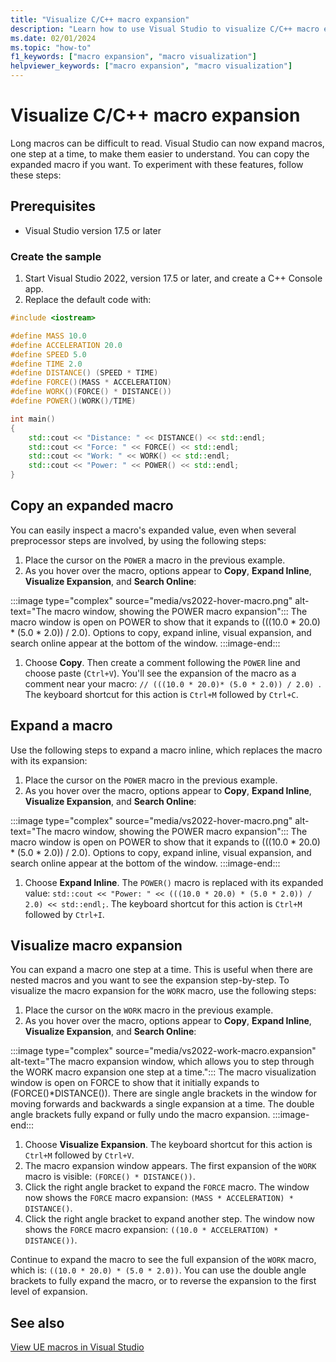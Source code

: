 ```yaml
---
title: "Visualize C/C++ macro expansion"
description: "Learn how to use Visual Studio to visualize C/C++ macro expansion."
ms.date: 02/01/2024
ms.topic: "how-to"
f1_keywords: ["macro expansion", "macro visualization"]
helpviewer_keywords: ["macro expansion", "macro visualization"]
---
```

# Visualize C/C++ macro expansion

Long macros can be difficult to read. Visual Studio can now expand macros, one step at a time, to make them easier to understand. You can copy the expanded macro if you want. To experiment with these features, follow these steps:

## Prerequisites

- Visual Studio version 17.5 or later

### Create the sample

1. Start Visual Studio 2022, version 17.5 or later, and create a C++ Console app.
1. Replace the default code with:

```cpp
#include <iostream>

#define MASS 10.0
#define ACCELERATION 20.0
#define SPEED 5.0
#define TIME 2.0
#define DISTANCE() (SPEED * TIME)
#define FORCE()(MASS * ACCELERATION)
#define WORK()(FORCE() * DISTANCE())
#define POWER()(WORK()/TIME)

int main()
{
	std::cout << "Distance: " << DISTANCE() << std::endl;
	std::cout << "Force: " << FORCE() << std::endl;
	std::cout << "Work: " << WORK() << std::endl;
	std::cout << "Power: " << POWER() << std::endl;
}
```

## Copy an expanded macro

You can easily inspect a macro's expanded value, even when several preprocessor steps are involved, by using the following steps:

1. Place the cursor on the `POWER` a macro in the previous example.
1. As you hover over the macro, options appear to **Copy**, **Expand Inline**, **Visualize Expansion**, and **Search Online**:

:::image type="complex" source="media/vs2022-hover-macro.png" alt-text="The macro window, showing the POWER macro expansion":::
The macro window is open on POWER to show that it expands to (((10.0 * 20.0) * (5.0 * 2.0)) / 2.0). Options to copy, expand inline, visual expansion, and search online appear at the bottom of the window.
:::image-end:::

1. Choose **Copy**. Then create a comment following the `POWER` line and choose paste (`Ctrl+V`). You'll see the expansion of the macro as a comment near your macro: ```// (((10.0 * 20.0)* (5.0 * 2.0)) / 2.0) ```. The keyboard shortcut for this action is `Ctrl+M` followed by `Ctrl+C`.

## Expand a macro

Use the following steps to expand a macro inline, which replaces the macro with its expansion:

1. Place the cursor on the `POWER` macro in the previous example.
1. As you hover over the macro, options appear to **Copy**, **Expand Inline**, **Visualize Expansion**, and **Search Online**:

:::image type="complex" source="media/vs2022-hover-macro.png" alt-text="The macro window, showing the POWER macro expansion":::
The macro window is open on POWER to show that it expands to (((10.0 * 20.0) * (5.0 * 2.0)) / 2.0). Options to copy, expand inline, visual expansion, and search online appear at the bottom of the window.
:::image-end:::

1. Choose **Expand Inline**. The `POWER()` macro is replaced with its expanded value: ```std::cout << "Power: " << (((10.0 * 20.0) * (5.0 * 2.0)) / 2.0) << std::endl;```. The keyboard shortcut for this action is `Ctrl+M` followed by `Ctrl+I`.

## Visualize macro expansion

You can expand a macro one step at a time. This is useful when there are nested macros and you want to see the expansion step-by-step. To visualize the macro expansion for the `WORK` macro, use the following steps:

1. Place the cursor on the `WORK` macro in the previous example.
1. As you hover over the macro, options appear to **Copy**, **Expand Inline**, **Visualize Expansion**, and **Search Online**:

:::image type="complex" source="media/vs2022-work-macro.expansion" alt-text="The macro expansion window, which allows you to step through the WORK macro expansion one step at a time.":::
The macro visualization window is open on FORCE to show that it initially expands to (FORCE()*DISTANCE()). There are single angle brackets in the window for moving forwards and backwards a single expansion at a time. The double angle brackets fully expand or fully undo the macro expansion.
:::image-end:::

1. Choose **Visualize Expansion**. The keyboard shortcut for this action is `Ctrl+M` followed by `Ctrl+V`.
1. The macro expansion window appears. The first expansion of the `WORK` macro is visible: `(FORCE() * DISTANCE())`.
1. Click the right angle bracket to expand the `FORCE` macro. The window now shows the `FORCE` macro expansion: `(MASS * ACCELERATION) * DISTANCE()`.
1. Click the right angle bracket to expand another step. The window now shows the `FORCE` macro expansion: `((10.0 * ACCELERATION) * DISTANCE())`.

Continue to expand the macro to see the full expansion of the `WORK` macro, which is: ```((10.0 * 20.0) * (5.0 * 2.0))```.
You can use the double angle brackets to fully expand the macro, or to reverse the expansion to the first level of expansion.

## See also

[View UE macros in Visual Studio](/visualstudio/gamedev/unreal/get-started/vs-tools-unreal-quickstart#view-ue-macros-in-visual-studio)